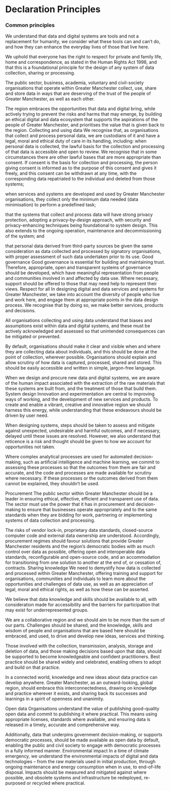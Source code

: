 # Declaration Principles

### Common principles
We understand that data and digital systems are tools and not a replacement for humanity, we consider what these tools can and can’t do, and how they can enhance the everyday lives of those that live here.

We uphold that everyone has the right to respect for private and family life, home and correspondence, as stated in the Human Rights Act 1998, and that this is a foundational principle for the design of any system of data collection, sharing or processing.

The public sector, business, academia, voluntary and civil-society organisations that operate within Greater Manchester collect, use, share and store data in ways that are deserving of the trust of the people of Greater Manchester, as well as each other.

The region embraces the opportunities that data and digital bring, while actively trying to prevent the risks and harms that may emerge, by building an ethical digital and data ecosystem that supports the aspirations of the people of Greater Manchester, and prioritises the value that is given back to the region.
Collecting and using data
We recognise that, as organisations that collect and process personal data, we are custodians of it and have a legal, moral and ethical duty of care in its handling, including:
when personal data is collected, the lawful basis for the collection and processing of that data is accessible and open to review. We recognise that in some circumstances there are other lawful bases that are more appropriate than consent. If consent is the basis for collection and processing, the person giving consent is informed as to the purpose of this consent and gives it freely, and this consent can be withdrawn at any time, with the corresponding data repatriated to the individual and deleted from those systems;

when services and systems are developed and used by Greater Manchester organisations, they collect only the minimum data needed (data minimisation) to perform a predefined task;

that the systems that collect and process data will have strong privacy protection, adopting a privacy-by-design approach, with security and privacy-enhancing techniques being foundational to system design. This also extends to the ongoing operation, maintenance and decommissioning of the system; and

that personal data derived from third-party sources be given the same consideration as data collected and processed by signatory organisations, with proper assessment of such data undertaken prior to its use.
Good governance
Good governance is essential for building and maintaining trust. Therefore, appropriate, open and transparent systems of governance should be developed, which have meaningful representation from people and communities involved in and affected by data use. Where necessary, support should be offered to those that may need help to represent their views.
Respect for all
In designing digital and data services and systems for Greater Manchester, we take into account the diversity of people who live and work here, and engage them at appropriate points in the data design process. We recognise that by doing so, we make better services, products and decisions.

All organisations collecting and using data understand that biases and assumptions exist within data and digital systems, and these must be actively acknowledged and assessed so that unintended consequences can be mitigated or prevented.

By default, organisations should make it clear and visible when and where they are collecting data about individuals, and this should be done at the point of collection, wherever possible. Organisations should explain and allow scrutiny of how data is captured, processed, shared and stored. This should be easily accessible and written in simple, jargon-free language.

When we design and procure new data and digital systems, we are aware of the human impact associated with the extraction of the raw materials that these systems are built from, and the treatment of those that build them.
System design
Innovation and experimentation are central to improving ways of working, and the development of new services and products. To create and enable a vibrant, creative and innovative region we should harness this energy, while understanding that these endeavours should be driven by user need.

When designing systems, steps should be taken to assess and mitigate against unexpected, undesirable and harmful outcomes, and if necessary, delayed until these issues are resolved. However, we also understand that reticence is a risk and thought should be given to how we account for opportunities not taken.

Where complex analytical processes are used for automated decision-making, such as artificial intelligence and machine learning, we commit to assessing these processes so that the outcomes from them are fair and accurate, and the code and processes are made available for scrutiny where necessary. If these processes or the outcomes derived from them cannot be explained, they shouldn’t be used.

Procurement
The public sector within Greater Manchester should be a leader in ensuring ethical, effective, efficient and transparent use of data. The sector must use the power that it has in procurement and decision-making to ensure that businesses operate appropriately and to the same standards when they are bidding for work, partnering or implementing systems of data collection and processing.

The risks of vendor lock-in, proprietary data standards, closed-source computer code and external data ownership are understood. Accordingly, procurement regimes should favour solutions that provide Greater Manchester residents and the region’s democratic bodies with as much control over data as possible, offering open and interoperable data standards, reconfigurable and open-source code, and an accommodation for transitioning from one solution to another at the end of, or cessation of, contracts.
Sharing knowledge
We need to demystify how data is collected and processed within Greater Manchester, offering training and support for organisations, communities and individuals to learn more about the opportunities and challenges of data use, as well as an appreciation of legal, moral and ethical rights, as well as how these can be asserted.

We believe that data knowledge and skills should be available to all, with consideration made for accessibility and the barriers for participation that may exist for underrepresented groups.

We are a collaborative region and we should aim to be more than the sum of our parts. Challenges should be shared, and the knowledge, skills and wisdom of people and organisations that are based here should be embraced, and used, to drive and develop new ideas, services and thinking.

Those involved with the collection, transmission, analysis, storage and deletion of data, and those making decisions based upon that data, should be supported to become knowledgeable and confident practitioners. Best practice should be shared widely and celebrated, enabling others to adopt and build on that practice.

In a connected world, knowledge and new ideas about data practice can develop anywhere. Greater Manchester, as an outward-looking, global region, should embrace this interconnectedness, drawing on knowledge and practice wherever it exists, and sharing back its successes and learnings in a spirit of openness and unanimity.

Open data
Organisations understand the value of publishing good-quality open data and commit to publishing it where practical. This means using appropriate licenses, standards where available, and ensuring data is released in a timely, accurate and comprehensive way.

Additionally, data that underpins government decision-making, or supports democratic processes, should be made available as open data by default, enabling the public and civil society to engage with democratic processes in a fully informed manner.
Environmental impact
In a time of climate emergency, we understand the environmental impacts of digital and data technologies – from the raw materials used in initial production, through ongoing maintenance and energy consumption when in use, to end-of-life disposal. Impacts should be measured and mitigated against where possible, and obsolete systems and infrastructure be redeployed, re-purposed or recycled where practical.
